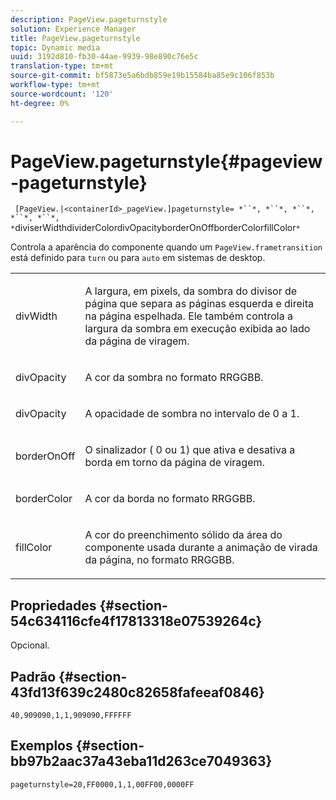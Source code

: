 ```yaml
---
description: PageView.pageturnstyle
solution: Experience Manager
title: PageView.pageturnstyle
topic: Dynamic media
uuid: 3192d810-fb30-44ae-9939-98e890c76e5c
translation-type: tm+mt
source-git-commit: bf5873e5a6bdb859e19b15584ba85e9c106f853b
workflow-type: tm+mt
source-wordcount: '120'
ht-degree: 0%

---
```



# PageView.pageturnstyle{#pageview-pageturnstyle}

` [PageView.|<containerId>_pageView.]pageturnstyle= *``*, *``*, *``*, *``*, *``*, *`diviserWidthdividerColordivOpacityborderOnOffborderColorfillColor`*`

Controla a aparência do componente quando um `PageView.frametransition` está definido para `turn` ou para `auto` em sistemas de desktop.

<table id="table_A8CDA1AE2680402A99BCD5DD371B225F"> 
 <tbody> 
  <tr> 
   <td colname="col1"> <p> <span class="codeph"><span class="varname"> divWidth</span></span> </p> </td> 
   <td colname="col2"> <p> A largura, em pixels, da sombra do divisor de página que separa as páginas esquerda e direita na página espelhada. Ele também controla a largura da sombra em execução exibida ao lado da página de viragem. </p> </td> 
  </tr> 
  <tr> 
   <td colname="col1"> <p><span class="codeph"><span class="varname"> divOpacity</span></span> </p> </td> 
   <td colname="col2"> <p> A cor da sombra no formato RRGGBB. </p> </td> 
  </tr> 
  <tr> 
   <td colname="col1"> <p><span class="codeph"><span class="varname"> divOpacity</span></span> </p> </td> 
   <td colname="col2"> <p>A opacidade de sombra no intervalo de <span class="codeph"> 0</span> a <span class="codeph"> 1</span>. </p> </td> 
  </tr> 
  <tr> 
   <td colname="col1"> <p><span class="codeph"><span class="varname"> borderOnOff</span></span> </p> </td> 
   <td colname="col2"> <p> O sinalizador (<span class="codeph"> 0</span> ou <span class="codeph"> 1</span>) que ativa e desativa a borda em torno da página de viragem. </p> </td> 
  </tr> 
  <tr> 
   <td colname="col1"> <p><span class="codeph"><span class="varname"> borderColor</span></span> </p> </td> 
   <td colname="col2"> <p> A cor da borda no formato RRGGBB. </p> </td> 
  </tr> 
  <tr> 
   <td colname="col1"> <p><span class="codeph"><span class="varname"> fillColor</span></span> </p> </td> 
   <td colname="col2"> <p> A cor do preenchimento sólido da área do componente usada durante a animação de virada da página, no formato RRGGBB. </p> </td> 
  </tr> 
 </tbody> 
</table>

## Propriedades {#section-54c634116cfe4f17813318e07539264c}

Opcional.

## Padrão {#section-43fd13f639c2480c82658fafeeaf0846}

`40,909090,1,1,909090,FFFFFF`

## Exemplos {#section-bb97b2aac37a43eba11d263ce7049363}

`pageturnstyle=20,FF0000,1,1,00FF00,0000FF`
